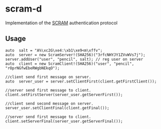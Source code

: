 # scram-d

  Implementation of the [SCRAM](https://tools.ietf.org/html/rfc5802) authentication protocol
  
## Usage

    auto  salt = "A%\xc2G\xe4:\xb1\xe9<m\xffv";
    auto  server = new ScramServer!(SHA256)("3rfcNHYJY1ZVvWVs7j");
    server.addUser("user", "pencil", salt); // reg user on server
    auto  client = new ScramClient!(SHA256)("user", "pencil", "rOprNGfwEbeRWgbNEkqO");
    
    //client send first message on server.
    auto  server_user = server.setClientFirst(client.getFirstClient());
    
    //server send first message to client.
    client.setFirstServer(server_user.getServerFirst());
    
    //client send second message on server.
    server_user.setClientFinal(client.getFinal());
    
    //server send first message to client.
    client.setServerFinal(server_user.getServerFinal());
